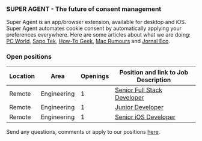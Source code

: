 ### SUPER AGENT - The future of consent management

Super Agent is an app/browser extension, available for desktop and iOS. Super Agent automates cookie consent by automatically applying your preferences everywhere.
Here are some articles about what we are doing: [PC World](https://www.pcworld.com/article/553284/5-free-privacy-tools-for-protecting-your-personal-data.html), [Sapo Tek](https://tek.sapo.pt/mobile/apps/artigos/super-agent-aposta-na-gestao-de-cookies-e-esta-a-ganhar-terreno-na-internacionalizacao), [How-To Geek](https://www.howtogeek.com/768022/iphone-and-ipad-safari-extensions-worth-installing/), [Mac Rumours](https://www.macrumors.com/guide/ios-15-safari-extensions/) and [Jornal Eco](https://eco.sapo.pt/2021/11/11/startup-do-porto-quer-revolucionar-a-privacidade-online/).

### Open positions

| Location        | Area         | Openings | Position and link to Job Description |
| --------------- | ------------ | -------- | ------------------------------------ |    
|Remote           | Engineering  | 1        | [Senior Full Stack Developer](https://github.com/super-agent-org/hiring/blob/main/Senior%20Full%20Stack%20Developer.md) |
|Remote           | Engineering  | 1        | [Junior Developer](https://github.com/super-agent-org/hiring/blob/main/Junior%20Developer.md)     |
|Remote           | Engineering  | 1        | [Senior iOS Developer](https://github.com/super-agent-org/hiring/blob/main/Senior%20iOS%20Developer.md) |



Send any questions, comments or apply to our positions [here](mailto:jobs@super-agent.com).
